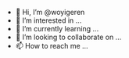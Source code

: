 - 👋 Hi, I’m @woyigeren
- 👀 I’m interested in ...
- 🌱 I’m currently learning ...
- 💞️ I’m looking to collaborate on ...
- 📫 How to reach me ...

<!---
woyigeren/woyigeren is a ✨ special ✨ repository because its `README.md` (this file) appears on your GitHub profile.
You can click the Preview link to take a look at your changes.
--->
